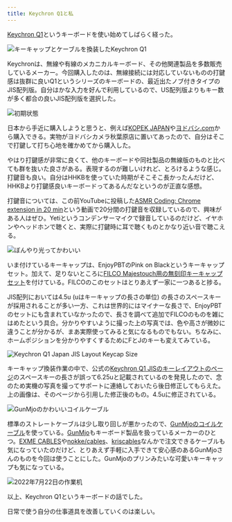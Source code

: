 ```yaml
---
title: Keychron Q1と私
---
```

[Keychron Q1](https://www.keychron.com/products/keychron-q1-qmk-custom-mechanical-keyboard-japan-jis-layout)というキーボードを使い始めてしばらく経った。

![](https://lh3.googleusercontent.com/Fggej2MdEwD-pvK7ijRBY3XI6KWPU-KqvgJBpvzNqwWxx6M4K2N_nl6AbKbM13WhJssHdneFlDxx8xzPzDEsP8y3U3N7B1W9hRa2HqE3tkBCWy1g_cgeXE2XEqoZm4inGdnPk-0igaMI2sduiMpxhX4 "キーキャップとケーブルを換装したKeychron Q1")

Keychronは、無線や有線のメカニカルキーボード、その他関連製品を多数販売しているメーカー。今回購入したのは、無線接続には対応していないものの打鍵感は抜群に良いQ1というシリーズのキーボードの、最近出たノブ付きタイプのJIS配列版。自分はかな入力を好んで利用しているので、US配列版よりもキー数が多く都合の良いJIS配列版を選択した。

![](https://lh6.googleusercontent.com/oZ2t5qmknRyAvJcuT2agY_GTJBzIkSt5lYziINBh3fjMx-4FYAX-43-yfMnW3IKHXYXjynllKBncncMP48w9Gez7CIIKlHJthrcjojgpmiXEKCpmvMA2I1ondCgUskxhhnUlUE-Os5cBkLIFyzcRBvA "初期状態")

日本から手近に購入しようと思うと、例えば[KOPEK JAPAN](https://superkopek.jp/products/keychron-q1knob-us?variant=42638615904496)や[ヨドバシ.com](https://www.yodobashi.com/product/100000001007077436/)から購入できる。実物がヨドバシカメラ秋葉原店に置いてあったので、自分はそこで打鍵して打ち心地を確かめてから購入した。

やはり打鍵感が非常に良くて、他のキーボードや同社製品の無線版のものと比べても群を抜いた良さがある。表現するのが難しいけれど、とろけるような感じ。打鍵音も良い。自分はHHKBを使っていた時期がそこそこ長かったんだけど、HHKBより打鍵感良いキーボードってあるんだなというのが正直な感想。

打鍵音については、この前YouTubeに投稿した[ASMR Coding: Chrome extension in 20 min](https://www.youtube.com/watch?v=B5wdRcv-zQA&t=531s)という動画で20分間の打鍵音を収録しているので、興味がある人はぜひ。Yetiというコンデンサーマイクで録音しているのだけど、イヤホンやヘッドホンで聴くと、実際に打鍵時に耳で聴くものとかなり近い音で聴こえる。

![](https://lh4.googleusercontent.com/xEyH1yYjQ0ffh_VLnBn0oq8BsGjHTFlaqtILqdVwFzJ8Yyvp_IgSavBsz0YhWKdb3wWQdIcevD3AORTdpU5mkXK6tQm8PeyzWtf5vTe6K7epH93mgyUpLm66SscxvVRmmAqnEAeBCBBg6AN6EkXE-10 "ぼんやり光ってかわいい")

いま付けているキーキャップは、EnjoyPBTのPink on Blackというキーキャップセット。加えて、足りないところに[FILCO Majestouch用の無刻印キーキャップセット](https://www.amazon.co.jp/dp/B00R1BZ60K)を付けている。FILCOのこのセットはとりあえず一家に一つあると捗る。

JIS配列においては4.5u (uはキーキャップの長さの単位) の長さのスペースキーが採用されることが多い一方、これは世界的にはマイナーな長さで、EnjoyPBTのセットにも含まれていなかったので、長さを調べて追加でFILCOのものを雑にはめたという具合。分かりやすいように撮った上の写真では、色や高さが微妙に違うことが分かるが、まあ実際使ってみると気になるものでもない。ちなみに、ホームポジションを分かりやすくするためにFとJのキーも変えてみている。

![](https://lh3.googleusercontent.com/8etxR98PnsLh1BOWzgellsaVrvbMCD1TLSgr77rWJn_uhfbdWzw_DuRL4Boqa7bfeLPK4tsTElZHv4chBgrydAV4mCC5g4blkDktqGkXD-ykha_zp_ymy-_SrR5ZPAc2tivIO035-_SFGITyBmR8WvU "Keychron Q1 Japan JIS Layout Keycap Size")

キーキャップ換装作業の中で、公式の[Keychron Q1 JISのキーレイアウトのページ](https://www.keychron.com/pages/keychron-q1-japan-jis-layout-keycap-size)のスペースキーの長さが誤って6.25uと記載されているのを発見したので、念のため実機の写真を撮ってサポートに連絡しておいたら後日修正してもらえた。上の画像は、そのページから引用した修正後のもの。4.5uに修正されている。

![](https://lh5.googleusercontent.com/6NpeQYVQjD1faC2f3eRH2HxqHiC5lA2V2D_Ny6UkWCJipU2jUvTuugNebfhiT7eWPznnfYaRlmy3YmM-GmR3MM4-nDkUFaeZ0vjxFwBZEumKdJR15fEKnEs6wVPdfOQ1qHoLWUHc1Xp-ZZvvOtWehx8 "GunMjoのかわいいコイルケーブル")

標準のストレートケーブルは少し取り回しが悪かったので、[GunMjoのコイルケーブル](https://www.amazon.co.jp/dp/B09F5T7LTQ)を使っている。[GunMjo](https://www.gunmjo.com/)もキーボード製品を扱っているメーカーのひとつ。[EXME CABLES](https://exmecables.com/)や[nokke/cables](https://www.nokke-labora.com/)、[kriscables](https://kriscables.com/)なんかで注文できるケーブルも気になっていたのだけど、とりあえず手軽に入手できて安心感のあるGunMjoさんのものを今回は使うことにした。GunMjoのプリンみたいな可愛いキーキャップも気になっている。

![](https://lh6.googleusercontent.com/bGERh9kp_opY1uiLlxNfuVmeLiLoUhKnDdaGLwCrJjo6KAn1sxGxaWxDa6zNuiB-1nDq7lkJBLZ-S8w1ZiB1GuIzJoF_ujz9kxCQ9vPZJP5qeAxqS0i4JYGPg0OeoTRHYKxppDa9CGBiatrbr6sM-f4 "2022年7月22日の作業机")

以上、Keychron Q1というキーボードの話でした。

日常で使う自分の仕事道具を改善していくのは楽しい。
